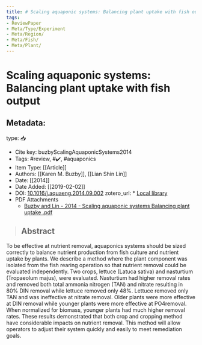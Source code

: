 ```yaml
---
title: # Scaling aquaponic systems: Balancing plant uptake with fish output
tags:
- ReviewPaper
- Meta/Type/Experiment
- Meta/Region/
- Meta/Fish/
- Meta/Plant/
---
```


# Scaling aquaponic systems: Balancing plant uptake with fish output

## Metadata:

type: 📥
* Cite key: buzbyScalingAquaponicSystems2014
* Tags: #review, #✔️, #aquaponics
* Item Type: [[Article]]
* Authors: [[Karen M. Buzby]], [[Lian Shin Lin]]
* Date: [[2014]]
* Date Added: [[2019-02-02]]
* DOI: [10.1016/j.aquaeng.2014.09.002](https://doi.org/10.1016/j.aquaeng.2014.09.002)
zotero_url: * [Local library](zotero://select/items/1_PQ7NSFW9)
* PDF Attachments
	- [Buzby and Lin - 2014 - Scaling aquaponic systems Balancing plant uptake .pdf](zotero://open-pdf/library/items/HMPZPQ85)

>## Abstract

To be effective at nutrient removal, aquaponics systems should be sized correctly to balance nutrient production from fish culture and nutrient uptake by plants. We describe a method where the plant component was isolated from the fish rearing operation so that nutrient removal could be evaluated independently. Two crops, lettuce (Latuca sativa) and nasturtium (Tropaeolum majus), were evaluated. Nasturtium had higher removal rates and removed both total ammonia nitrogen (TAN) and nitrate resulting in 80% DIN removal while lettuce removed only 48%. Lettuce removed only TAN and was ineffective at nitrate removal. Older plants were more effective at DIN removal while younger plants were more effective at PO4removal. When normalized for biomass, younger plants had much higher removal rates. These results demonstrated that both crop and cropping method have considerable impacts on nutrient removal. This method will allow operators to adjust their system quickly and easily to meet remediation goals.


